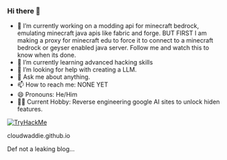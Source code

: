 ### Hi there 👋
- 🔭 I’m currently working on a modding api for minecraft bedrock, emulating minecraft java apis like fabric and forge. BUT FIRST I am making a proxy for minecraft edu to force it to connect to a minecraft bedrock or geyser enabled java server. Follow me and watch this to know when its done.
- 🌱 I’m currently learning advanced hacking skills
- 🤔 I’m looking for help with creating a LLM.
- 💬 Ask me about anything.
- 📫 How to reach me: NONE YET
- 😄 Pronouns: He/Him
- 🐱‍💻 Current Hobby: Reverse engineering google AI sites to unlock hiden features.

[![TryHackMe](https://tryhackme-badges.s3.amazonaws.com/sirhaxalot.png)](https://tryhackme.com/p/sirhaxalot)

cloudwaddie.github.io

Def not a leaking blog...
